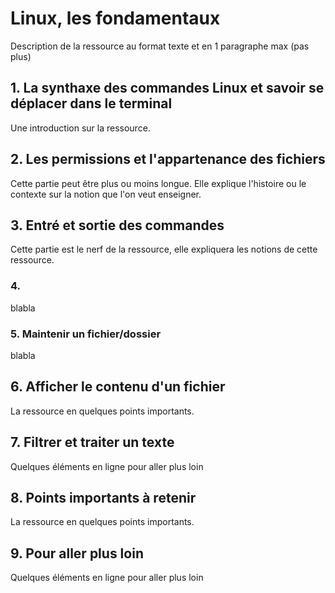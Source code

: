 # Linux, les fondamentaux
Description de la ressource au format texte et en 1 paragraphe max (pas plus)

## 1. La synthaxe des commandes Linux et savoir se déplacer dans le terminal
Une introduction sur la ressource.

## 2. Les permissions et l'appartenance des fichiers
Cette partie peut être plus ou moins longue. Elle explique l'histoire ou le contexte sur la notion que l'on veut enseigner.

## 3. Entré et sortie des commandes 
Cette partie est le nerf de la ressource, elle expliquera les notions de cette ressource.

### 4.
blabla

### 5. Maintenir un fichier/dossier
blabla

## 6. Afficher le contenu d'un fichier
La ressource en quelques points importants.

## 7. Filtrer et traiter un texte
Quelques éléments en ligne pour aller plus loin

## 8. Points importants à retenir
La ressource en quelques points importants.

## 9. Pour aller plus loin
Quelques éléments en ligne pour aller plus loin
